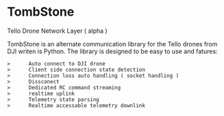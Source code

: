 # TombStone
Tello Drone Network Layer  ( alpha )

TombStone is an alternate communication library for the Tello drones from DJI writen is Python.
The library is designed to be easy to use and fatures:


    >      Auto connect to DJI drone 
    >      Client side connection state detection 
    >      Connection loss auto handling ( socket handling )
    >      Dissconect 
    >      Dedicated RC command streaming 
    >      realtime uplink
    >      Telemetry state parsing 
    >      Realtime accessable telemetry downlink 





